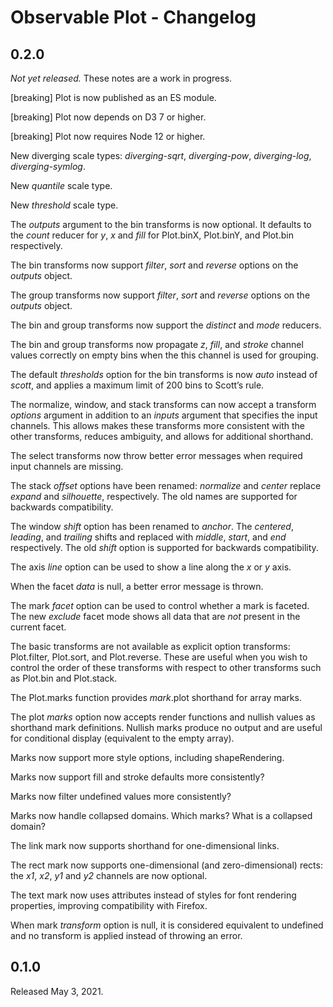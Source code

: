 # Observable Plot - Changelog

## 0.2.0

*Not yet released.* These notes are a work in progress.

[breaking] Plot is now published as an ES module.

[breaking] Plot now depends on D3 7 or higher.

[breaking] Plot now requires Node 12 or higher.

New diverging scale types: *diverging-sqrt*, *diverging-pow*, *diverging-log*, *diverging-symlog*.

New *quantile* scale type.

New *threshold* scale type.

The *outputs* argument to the bin transforms is now optional. It defaults to the *count* reducer for *y*, *x* and *fill* for Plot.binX, Plot.binY, and Plot.bin respectively.

The bin transforms now support *filter*, *sort* and *reverse* options on the *outputs* object.

The group transforms now support *filter*, *sort* and *reverse* options on the *outputs* object.

The bin and group transforms now support the *distinct* and *mode* reducers.

The bin and group transforms now propagate *z*, *fill*, and *stroke* channel values correctly on empty bins when the this channel is used for grouping.

The default *thresholds* option for the bin transforms is now *auto* instead of *scott*, and applies a maximum limit of 200 bins to Scott’s rule.

The normalize, window, and stack transforms can now accept a transform *options* argument in addition to an *inputs* argument that specifies the input channels. This allows makes these transforms more consistent with the other transforms, reduces ambiguity, and allows for additional shorthand.

The select transforms now throw better error messages when required input channels are missing.

The stack *offset* options have been renamed: *normalize* and *center* replace *expand* and *silhouette*, respectively. The old names are supported for backwards compatibility.

The window *shift* option has been renamed to *anchor*. The *centered*, *leading*, and *trailing* shifts and replaced with *middle*, *start*, and *end* respectively. The old *shift* option is supported for backwards compatibility.

The axis *line* option can be used to show a line along the *x* or *y* axis.

When the facet *data* is null, a better error message is thrown.

The mark *facet* option can be used to control whether a mark is faceted. The new *exclude* facet mode shows all data that are *not* present in the current facet.

The basic transforms are not available as explicit option transforms: Plot.filter, Plot.sort, and Plot.reverse. These are useful when you wish to control the order of these transforms with respect to other transforms such as Plot.bin and Plot.stack.

The Plot.marks function provides *mark*.plot shorthand for array marks.

The plot *marks* option now accepts render functions and nullish values as shorthand mark definitions. Nullish marks produce no output and are useful for conditional display (equivalent to the empty array).

Marks now support more style options, including shapeRendering.

Marks now support fill and stroke defaults more consistently?

Marks now filter undefined values more consistently?

Marks now handle collapsed domains. Which marks? What is a collapsed domain?

The link mark now supports shorthand for one-dimensional links.

The rect mark now supports one-dimensional (and zero-dimensional) rects: the *x1*, *x2*, *y1* and *y2* channels are now optional.

The text mark now uses attributes instead of styles for font rendering properties, improving compatibility with Firefox.

When mark *transform* option is null, it is considered equivalent to undefined and no transform is applied instead of throwing an error.

## 0.1.0

Released May 3, 2021.
